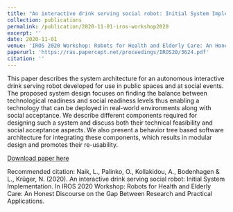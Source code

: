 ```yaml
---
title: "An interactive drink serving social robot: Initial System Implementation"
collection: publications
permalink: /publication/2020-11-01-iros-workshop2020
excerpt: ''
date: 2020-11-01
venue: 'IROS 2020 Workshop: Robots for Health and Elderly Care: An Honest Discourse on the Gap Between Research and Practical Applications (virtual)'
paperurl: 'https://ras.papercept.net/proceedings/IROS20/3624.pdf'
citation: ''
---
```

This paper describes the system architecture for an autonomous interactive drink serving robot developed for use in public spaces and at social events. The proposed system design focuses on finding the balance between technological readiness and social readiness levels thus enabling a technology that can be deployed in real-world environments along with social acceptance. We describe different components required for designing such a system and discuss both their technical feasibility and social acceptance aspects. We also present a behavior tree based software architecture for integrating these components, which results in modular design and promotes their re-usability.

[Download paper here](https://ras.papercept.net/proceedings/IROS20/3624.pdf)

Recommended citation: Naik, L., Palinko, O., Kollakidou, A., Bodenhagen & L., Krüger, N. (2020). An interactive drink serving social robot: Initial System Implementation. In IROS 2020 Workshop: Robots for Health and Elderly Care: An Honest Discourse on the Gap Between Research and Practical Applications.